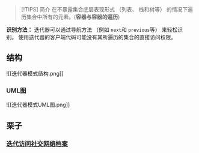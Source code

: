 > [!TIPS] 简介
> 在不暴露集合底层表现形式 （列表、 栈和树等） 的情况下遍历集合中所有的元素。(**容器与容器的遍历**)

**识别方法：** 迭代器可以通过导航方法 （例如 `next`和 `previous`等） 来轻松识别。 使用迭代器的客户端代码可能没有其所遍历的集合的直接访问权限。

## 结构
![[迭代器模式结构.png]]

### UML图
![[迭代器模式UML图.png]]


## 栗子
### [迭代访问社交网络档案](代码栗子.md#迭代访问社交网络档案)